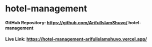 # hotel-management

#### GitHub Repository: https://github.com/ArifulIslamShuvo/ hotel-management
#### Live Link: https://hotel-management-arifulislamshuvo.vercel.app/
